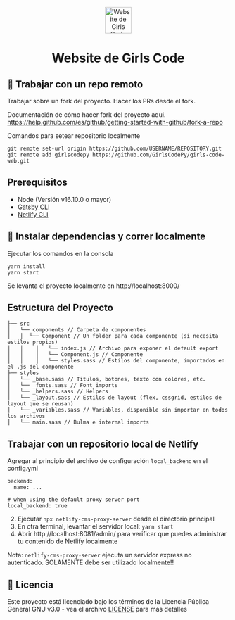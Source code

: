 <p align="center">
  <a href="https://girlscode.netlify.app/">
    <img alt="Website de Girls Code" src="https://pbs.twimg.com/profile_images/1188603250288840704/16W27Bsc_400x400.jpg" width="60" />
  </a>
</p>
<h1 align="center">
  Website de Girls Code 
</h1>

## 🤖 Trabajar con un repo remoto 

Trabajar sobre un fork del proyecto. Hacer los PRs desde el fork. 

Documentación de cómo hacer fork del proyecto aqui.  https://help.github.com/es/github/getting-started-with-github/fork-a-repo

Comandos para setear repositorio localmente

```shell
git remote set-url origin https://github.com/USERNAME/REPOSITORY.git
git remote add girlscodepy https://github.com/GirlsCodePy/girls-code-web.git
```
## Prerequisitos

- Node (Versión v16.10.0 o mayor)
- [Gatsby CLI](https://www.gatsbyjs.org/docs/)
- [Netlify CLI](https://github.com/netlify/cli)

## 🚀 Instalar dependencias y correr localmente

Ejecutar los comandos en la consola 

```shell
yarn install 
yarn start 
```

Se levanta el proyecto localmente en http://localhost:8000/

## Estructura del Proyecto
```
├── src
│   └── components // Carpeta de componentes
│   │  └── Component // Un folder para cada componente (si necesita estilos propios)
│   │    │   └── index.js // Archivo para exponer el default export
│   │    │   └── Component.js // Componente
│   │    │   └── styles.sass // Estilos del componente, importados en el .js del componente
├── styles
│   └── _base.sass // Titulos, botones, texto con colores, etc.
│   └── _fonts.sass // Font imports
│   └── _helpers.sass // Helpers
│   └── _layout.sass // Estilos de layout (flex, cssgrid, estilos de layout que se reusan) 
│   └── _variables.sass // Variables, disponible sin importar en todos los archivos
│   └── main.sass // Bulma e internal imports

```

## Trabajar con un repositorio local de Netlify

Agregar al principio del archivo de configuración `local_backend` en el config.yml

```
backend:
  name: ...

# when using the default proxy server port
local_backend: true
```

2. Ejecutar `npx netlify-cms-proxy-server` desde el directorio principal
3. En otra terminal, levantar el servidor local: `yarn start`
4. Abrir http://localhost:8081/admin/ para verificar que puedes administrar tu contenido de Netlify localmente

Nota: `netlify-cms-proxy-server` ejecuta un servidor express no autenticado. SOLAMENTE debe ser utilizado localmente!!


## 🤝 Licencia

Este proyecto está licenciado bajo los términos de la Licencia Pública General GNU v3.0 - vea el archivo [LICENSE](./LICENSE) para más detalles
